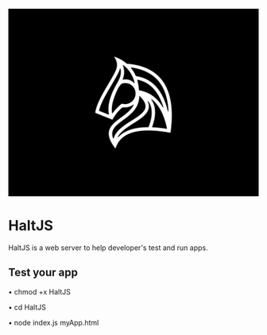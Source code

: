 <img src="IMG_3232.jpg"></img>
# HaltJS
HaltJS is a web server to help developer's test and run apps.

## Test your app
• chmod +x HaltJS

• cd HaltJS

• node index.js myApp.html
